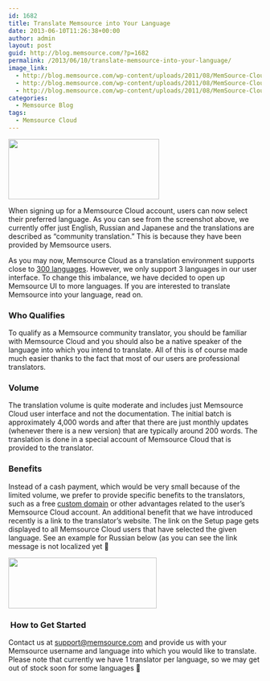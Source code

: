```yaml
---
id: 1682
title: Translate Memsource into Your Language
date: 2013-06-10T11:26:38+00:00
author: admin
layout: post
guid: http://blog.memsource.com/?p=1682
permalink: /2013/06/10/translate-memsource-into-your-language/
image_link:
  - http://blog.memsource.com/wp-content/uploads/2011/08/MemSource-Cloud.png
  - http://blog.memsource.com/wp-content/uploads/2011/08/MemSource-Cloud.png
  - http://blog.memsource.com/wp-content/uploads/2011/08/MemSource-Cloud.png
categories:
  - Memsource Blog
tags:
  - Memsource Cloud
---
```

[<img class=" alignleft" title="langs" src="/wp-content/uploads/2013/06/langs-300x120.png" alt="" width="300" height="120" />](/wp-content/uploads/2013/06/langs.png)

When signing up for a Memsource Cloud account, users can now select their preferred language. As you can see from the screenshot above, we currently offer just English, Russian and Japanese and the translations are described as &#8220;community translation.&#8221; This is because they have been provided by Memsource users.<!--more-->

As you may now, Memsource Cloud as a translation environment supports close to [300 languages](http://wiki.memsource.com/wiki/Supported_Languages). However, we only support 3 languages in our user interface. To change this imbalance, we have decided to open up Memsource UI to more languages. If you are interested to translate Memsource into your language, read on.

### Who Qualifies

To qualify as a Memsource community translator, you should be familiar with Memsource Cloud and you should also be a native speaker of the language into which you intend to translate. All of this is of course made much easier thanks to the fact that most of our users are professional translators.

### Volume

The translation volume is quite moderate and includes just Memsource Cloud user interface and not the documentation. The initial batch is approximately 4,000 words and after that there are just monthly updates (whenever there is a new version) that are typically around 200 words. The translation is done in a special account of Memsource Cloud that is provided to the translator.

### Benefits

Instead of a cash payment, which would be very small because of the limited volume, we prefer to provide specific benefits to the translators, such as a free [custom domain](http://support.memsource.com/topic/what-does-custom-cloud-url-mean) or other advantages related to the user&#8217;s Memsource Cloud account. An additional benefit that we have introduced recently is a link to the translator&#8217;s website. The link on the Setup page gets displayed to all Memsource Cloud users that have selected the given language. See an example for Russian below (as you can see the link message is not localized yet 🙂

[<img class="alignnone size-full wp-image-1684" title="apriori-link" src="/wp-content/uploads/2013/06/apriori-link.png" alt="" width="295" height="101" />](http://www.apriori-ltd.ru/)

###  How to Get Started

Contact us at <support@memsource.com> and provide us with your Memsource username and language into which you would like to translate. Please note that currently we have 1 translator per language, so we may get out of stock soon for some languages 🙂